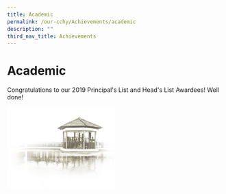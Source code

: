 ```yaml
---
title: Academic
permalink: /our-cchy/Achievements/academic
description: ""
third_nav_title: Achievements
---
```

Academic
========

Congratulations to our 2019 Principal's List and Head's List Awardees! Well done!

<img src="/images/pavilion.png" 
     style="width:50%">